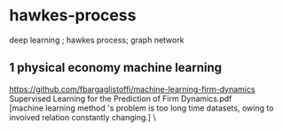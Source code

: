 # hawkes-process
deep learning ; hawkes process;  graph network
## 1 physical economy machine learning
https://github.com/fbargaglistoffi/machine-learning-firm-dynamics \
Supervised Learning for the Prediction of Firm Dynamics.pdf \
[machine learning method 's problem is too long time datasets, owing to invoived relation constantly changing.] \
